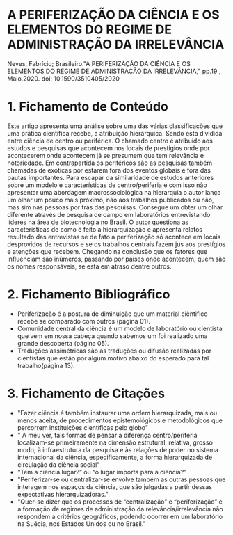 
# A PERIFERIZAÇÃO DA CIÊNCIA E OS ELEMENTOS DO REGIME DE ADMINISTRAÇÃO DA IRRELEVÂNCIA


Neves, Fabrício; Brasileiro."A PERIFERIZAÇÃO DA CIÊNCIA E OS ELEMENTOS DO REGIME DE ADMINISTRAÇÃO DA IRRELEVÂNCIA,"  pp.19 , Maio.2020. doi: 10.1590/3510405/2020

# 1. Fichamento de Conteúdo

Este artigo apresenta uma análise sobre uma das várias classificações que uma prática cientifica recebe, a atribuição hierárquica. Sendo esta dividida entre ciência de centro ou periférica. O chamado centro é atribuído aos estudos e pesquisas que acontecem nos locais de prestígios onde por acontecerem onde acontecem já se presumem que tem relevância e notoriedade. Em contrapartida os periféricos são as pesquisas também chamadas de exóticas por estarem fora dos eventos globais e fora das pautas importantes. Para escapar da similaridade de estudos anteriores sobre um modelo e características de centro/periferia e com isso não apresentar uma abordagem macrossociológica na hierarquia o autor lança um olhar um pouco mais próximo, não aos trabalhos publicados ou não, mas sim nas pessoas por trás das pesquisas. Consegue um obter um olhar diferente através de pesquisa de campo em laboratórios entrevistando líderes na área de biotecnologia no Brasil.  O autor questiona as características de como é feito a hierarquização e apresenta relatos resultado das entrevistas se de fato a periferização só acontece em locais desprovidos de recursos e se os trabalhos centrais fazem jus aos prestígios e atenções que recebem. Chegando na conclusão que os fatores que influenciam são inúmeros, passando por países onde acontecem, quem são os nomes responsáveis, se esta em atraso dentre outros.


# 2. Fichamento Bibliográfico

* Periferização é a postura de diminuição que um material ciêntifico recebe se comparado com outros (página 01).
* Comunidade central da ciência é um modelo de laboratório ou cientista que vem em nossa cabeça quando sabemos um foi realizado uma grande descoberta (página 05). 
* Traduções assimétricas são as traduções ou difusão realizadas por cientistas que estão por algum motivo abaixo do esperado para tal trabalho(página 13).

# 3. Fichamento de Citações

* "Fazer ciência é também instaurar uma ordem hierarquizada, mais ou menos aceita, de procedimentos epistemológicos e metodológicos que percorrem instituições científicas pelo globo"
* " A meu ver, tais formas de pensar a diferença centro/periferia localizam-se primeiramente na dimensão estrutural, relativa, grosso modo, à infraestrutura da pesquisa e às relações de poder no sistema internacional da ciência, especificamente, a forma hierarquizada de circulação da ciência social"
* “Tem a ciência lugar?” ou “o lugar importa para a ciência?”
* "Periferizar-se ou centralizar-se envolve também as outras pessoas que interagem nos espaços da ciência, que são julgadas a partir dessas expectativas hierarquizadoras."
* "Quer-se dizer que os processos de “centralização” e “periferização” e a formação de regimes de administração da relevância/irrelevância não respondem a critérios geográficos, podendo ocorrer em um laboratório na Suécia, nos Estados Unidos ou no Brasil."
